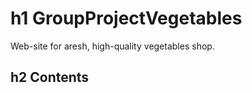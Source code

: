 h1 GroupProjectVegetables
=====================
Web-site for аresh, high-quality vegetables shop.

h2 Contents
-----------------------------------
